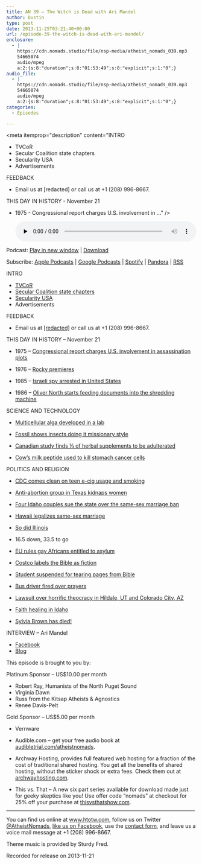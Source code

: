 ```yaml
---
title: AN 39 – The Witch is Dead with Ari Mandel
author: Dustin
type: post
date: 2013-11-25T03:21:40+00:00
url: /episode-39-the-witch-is-dead-with-ari-mandel/
enclosure:
  - |
    https://cdn.nomads.studio/file/nsp-media/atheist_nomads_039.mp3
    54665074
    audio/mpeg
    a:2:{s:8:"duration";s:8:"01:53:49";s:8:"explicit";s:1:"0";}
audio_file:
  - |
    https://cdn.nomads.studio/file/nsp-media/atheist_nomads_039.mp3
    54665074
    audio/mpeg
    a:2:{s:8:"duration";s:8:"01:53:49";s:8:"explicit";s:1:"0";}
categories:
  - Episodes

---
```

<div itemscope itemtype="http://schema.org/AudioObject">
  <meta itemprop="name" content="Episode 39 – The Witch is Dead with Ari Mandel" />
  
  <meta itemprop="uploadDate" content="2013-11-24T20:21:40-07:00" />
  
  <meta itemprop="encodingFormat" content="audio/mpeg" />
  
  <meta itemprop="duration" content="PT1H53M49S" />
  
  <meta itemprop="description" content="INTRO
* TVCoR
* Secular Coalition state chapters
* Secularity USA
* Advertisements

FEEDBACK

* Email us at [redacted] or call us at +1 (208) 996-8667.

THIS DAY IN HISTORY - November 21

* 1975 - Congressional report charges U.S. involvement in ..." />
  
  <meta itemprop="contentUrl" content="https://dts.podtrac.com/redirect.mp3/cdn.nomads.studio/file/nsp-media/atheist_nomads_039.mp3" />
  
  <meta itemprop="contentSize" content="52.1" />
  </p> 
  
  <div class="powerpress_player" id="powerpress_player_8294">
    <audio class="wp-audio-shortcode" id="audio-5199-38" preload="none" style="width: 100%;" controls="controls"><source type="audio/mpeg" src="https://dts.podtrac.com/redirect.mp3/cdn.nomads.studio/file/nsp-media/atheist_nomads_039.mp3?_=38" /><a href="https://dts.podtrac.com/redirect.mp3/cdn.nomads.studio/file/nsp-media/atheist_nomads_039.mp3">https://dts.podtrac.com/redirect.mp3/cdn.nomads.studio/file/nsp-media/atheist_nomads_039.mp3</a></audio>
  </div>
</div>

<p class="powerpress_links powerpress_links_mp3">
  Podcast: <a href="https://dts.podtrac.com/redirect.mp3/cdn.nomads.studio/file/nsp-media/atheist_nomads_039.mp3" class="powerpress_link_pinw" target="_blank" title="Play in new window" onclick="return powerpress_pinw('https://htotw.com/?powerpress_pinw=5199-podcast');" rel="nofollow">Play in new window</a> | <a href="https://dts.podtrac.com/redirect.mp3/cdn.nomads.studio/file/nsp-media/atheist_nomads_039.mp3" class="powerpress_link_d" title="Download" rel="nofollow" download="atheist_nomads_039.mp3">Download</a>
</p>

<p class="powerpress_links powerpress_subscribe_links">
  Subscribe: <a href="https://podcasts.apple.com/us/podcast/humanists-take-on-the-world/id530050098?mt=2&ls=1" class="powerpress_link_subscribe powerpress_link_subscribe_itunes" target="_blank" title="Subscribe on Apple Podcasts" rel="nofollow">Apple Podcasts</a> | <a href="https://www.google.com/podcasts?feed=aHR0cDovL2F0aGVpc3Rub21hZHMubGlic3luLmNvbS9yc3M%3D" class="powerpress_link_subscribe powerpress_link_subscribe_googleplay" target="_blank" title="Subscribe on Google Podcasts" rel="nofollow">Google Podcasts</a> | <a href="https://open.spotify.com/show/3LzK2xZGike6Tc1GEMtMbr?si=LieN9SNuTpq96smuaUsH8A" class="powerpress_link_subscribe powerpress_link_subscribe_spotify" target="_blank" title="Subscribe on Spotify" rel="nofollow">Spotify</a> | <a href="https://www.pandora.com/podcast/atheist-nomads/PC:10122?corr=62071012&part=ug" class="powerpress_link_subscribe powerpress_link_subscribe_pandora" target="_blank" title="Subscribe on Pandora" rel="nofollow">Pandora</a> | <a href="https://htotw.com/feed/podcast/" class="powerpress_link_subscribe powerpress_link_subscribe_rss" target="_blank" title="Subscribe via RSS" rel="nofollow">RSS</a>
</p>

INTRO  
* <a href="http://www.tvcor.org" target="_blank" rel="noopener">TVCoR</a>  
* <a href="http://states.secular.org/states" target="_blank" rel="noopener">Secular Coalition state chapters</a>  
* <a href="http://secularity-usa.org/our-mission/" target="_blank" rel="noopener">Secularity USA</a>  
* Advertisements

FEEDBACK

* Email us at <a href="mailto:[redacted]" target="_blank" rel="noopener">[redacted]</a> or call us at +1 (208) 996-8667.

THIS DAY IN HISTORY &#8211; November 21

* 1975 &#8211; <a href="http://www.history.com/this-day-in-history/congressional-report-charges-us-involvement-in-assassination-plots" target="_blank" rel="noopener">Congressional report charges U.S. involvement in assassination plots</a>

* 1976 &#8211; <a href="http://www.history.com/this-day-in-history/rocky-premieres" target="_blank" rel="noopener">Rocky premieres</a>

* 1985 &#8211; <a href="http://www.history.com/this-day-in-history/israeli-spy-arrested-in-united-states" target="_blank" rel="noopener">Israeli spy arrested in United States</a>

* 1986 &#8211; <a href="http://www.history.com/this-day-in-history/oliver-north-starts-feeding-documents-into-the-shredding-machine" target="_blank" rel="noopener">Oliver North starts feeding documents into the shredding machine</a>

SCIENCE AND TECHNOLOGY

* <a href="http://www.newscientist.com/article/dn24535-alga-takes-first-evolutionary-leap-to-multicellularity.html?cmpid=RSS%7CNSNS%7C2012-GLOBAL%7Conline-news#.UnqHDnWnf08" target="_blank" rel="noopener">Multicellular alga developed in a lab</a>

* <a href="http://www.newscientist.com/article/dn24538-oldest-sex-fossil-shows-bugs-did-it-missionary-style.html?cmpid=RSS|NSNS|2012-GLOBAL|online-news#.Uns0mHWnf08" target="_blank" rel="noopener">Fossil shows insects doing it missionary style</a>

* <a href="http://www.nytimes.com/2013/11/05/science/herbal-supplements-are-often-not-what-they-seem.html?ref=science&_r=2&" target="_blank" rel="noopener">Canadian study finds ⅓ of herbal supplements to be adulterated</a>

* <a href="http://www.alphagalileo.org/ViewItem.aspx?ItemId=136242&CultureCode=en" target="_blank" rel="noopener">Cow’s milk peptide used to kill stomach cancer cells</a>

POLITICS AND RELIGION

* <a href="http://reason.com/blog/2013/11/20/cdc-belatedly-reveals-that-smoking-by-te" target="_blank" rel="noopener">CDC comes clean on teen e-cig usage and smoking</a>

* <a href="http://www.news.com.au/world/antiabortion-extremists-urge-kidnapping-of-women-on-way-to-clinic/story-fndir2ev-1226757470246" target="_blank" rel="noopener">Anti-abortion group in Texas kidnaps women</a>

* <a href="http://www.latimes.com/nation/nationnow/la-na-nn-four-couples-sue-idaho-same-sex-marriage-20131108,0,3829304.story#axzz2k5p2d01u" target="_blank" rel="noopener">Four Idaho couples sue the state over the same-sex marriage ban</a>

* <a href="http://www.huffingtonpost.com/2013/11/13/marriage-equality-hawaii_n_4269424.html" target="_blank" rel="noopener">Hawaii legalizes same-sex marriage</a>

* <a href="http://www.latimes.com/nation/nationnow/la-na-nn-illinois-becomes-latest-state-to-approve-samesex-marriage-20131120,0,4038792.story#axzz2lDNTIdaY" target="_blank" rel="noopener">So did Illinois</a>

* 16.5 down, 33.5 to go

* <a href="http://www.telegraph.co.uk/news/worldnews/europe/eu/10432984/EU-rules-that-gay-Africans-are-entitled-to-asylum.html" target="_blank" rel="noopener">EU rules gay Africans entitled to asylum</a>

* <a href="http://www.foxnews.com/opinion/2013/11/18/costco-bible-is-fiction/" target="_blank" rel="noopener">Costco labels the Bible as fiction</a>

* <a href="http://www.rawstory.com/rs/2013/11/04/teen-says-school-suspended-him-for-protesting-anti-gay-bullying-by-tearing-pages-from-bible/" target="_blank" rel="noopener">Student suspended for tearing pages from Bible</a>

* <a href="http://gawker.com/bus-driver-fired-after-praying-with-students-1459947374" target="_blank" rel="noopener">Bus driver fired over prayers</a>

* <a href="http://www.sltrib.com/sltrib/news/57025876-78/church-flds-allred-jeffs.html.csp" target="_blank" rel="noopener">Lawsuit over horrific theocracy in Hildale, UT and Colorado City, AZ</a>

* <a href="http://www.katu.com/news/investigators/Fallen-followers-Investigation-finds-10-more-dead-children-of-faith-healers-231050911.html" target="_blank" rel="noopener">Faith healing in Idaho</a>

* <a href="http://www.cnn.com/2013/11/20/showbiz/sylvia-browne-dies/" target="_blank" rel="noopener">Sylvia Brown has died!</a>

INTERVIEW &#8211; Ari Mandel  
* <a href="https://www.facebook.com/rachmuna" target="_blank" rel="noopener">Facebook</a>  
* <a href="http://heathenhassid.blogspot.com/" target="_blank" rel="noopener">Blog</a>

This episode is brought to you by:

Platinum Sponsor – US$10.00 per month  
* Robert Ray, Humanists of the North Puget Sound  
* Virginia Dawn  
* Russ from the Kitsap Atheists & Agnostics  
* Renee Davis-Pelt

Gold Sponsor – US$5.00 per month  
* Vernware

* Audible.com &#8211; get your free audio book at <a href="audibletrial.com/atheistnomads" target="_blank" rel="noopener">audibletrial.com/atheistnomads</a>.  
* Archway Hosting, provides full featured web hosting for a fraction of the cost of traditional shared hosting. You get all the benefits of shared hosting, without the sticker shock or extra fees. Check them out at <a href="http://archwayhosting.com/" target="_blank" rel="noopener">archwayhosting.com</a>.  
* This vs. That &#8211; A new six part series available for download made just for geeky skeptics like you! Use offer code &#8220;nomads&#8221; at checkout for 25% off your purchase at <a href="http://www.thisvsthatshow.com/" target="_blank" rel="noopener">thisvsthatshow.com</a>.

<hr width="500" />

You can find us online at <a href="https://www.htotw.com/" target="_blank" rel="noopener">www.htotw.com</a>, follow us on Twitter <a href="https://htotw.com/twitter" target="_blank" rel="noopener">@AtheistNomads</a>, <a href="https://htotw.com/facebook" target="_blank" rel="noopener">like us on Facebook</a>, use the [contact form](https://htotw.com/contact), and leave us a voice mail message at +1 (208) 996-8667.

Theme music is provided by Sturdy Fred.

Recorded for release on 2013-11-21